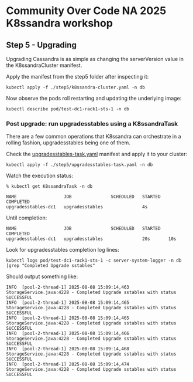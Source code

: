# Community Over Code NA 2025 K8ssandra workshop
## Step 5 - Upgrading

Upgrading Cassandra is as simple as changing the serverVersion value in the K8ssandraCluster manifest.

Apply the manifest from the step5 folder after inspecting it:

```
kubectl apply -f ./step5/k8ssandra-cluster.yaml -n db
```

Now observe the pods roll restarting and updating the underlying image:

```
kubectl describe pod/test-dc1-rack1-sts-1 -n db
```

### Post upgrade: run upgradesstables using a K8ssandraTask

There are a few common operations that K8ssandra can orchestrate in a rolling fashion, upgradesstables being one of them.

Check the [upgradesstables-task.yaml](upgradesstables-task.yaml) manifest and apply it to your cluster:

```
kubectl apply -f ./step5/upgradesstables-task.yaml -n db
```

Watch the execution status:

```
% kubectl get K8ssandraTask -n db
```
```
NAME                  JOB               SCHEDULED   STARTED   COMPLETED
upgradesstables-dc1   upgradesstables               4s   
```

Until completion:

```
NAME                  JOB               SCHEDULED   STARTED   COMPLETED
upgradesstables-dc1   upgradesstables               20s       10s
```

Look for upgradesstables completion log lines:

```
kubectl logs pod/test-dc1-rack1-sts-1 -c server-system-logger -n db |grep "Completed Upgrade sstables"
```

Should output something like:

```
INFO  [pool-2-thread-1] 2025-08-08 15:09:14,463 StorageService.java:4228 - Completed Upgrade sstables with status SUCCESSFUL
INFO  [pool-2-thread-1] 2025-08-08 15:09:14,465 StorageService.java:4228 - Completed Upgrade sstables with status SUCCESSFUL
INFO  [pool-2-thread-1] 2025-08-08 15:09:14,465 StorageService.java:4228 - Completed Upgrade sstables with status SUCCESSFUL
INFO  [pool-2-thread-1] 2025-08-08 15:09:14,466 StorageService.java:4228 - Completed Upgrade sstables with status SUCCESSFUL
INFO  [pool-2-thread-1] 2025-08-08 15:09:14,468 StorageService.java:4228 - Completed Upgrade sstables with status SUCCESSFUL
INFO  [pool-2-thread-1] 2025-08-08 15:09:14,474 StorageService.java:4228 - Completed Upgrade sstables with status SUCCESSFUL
```


